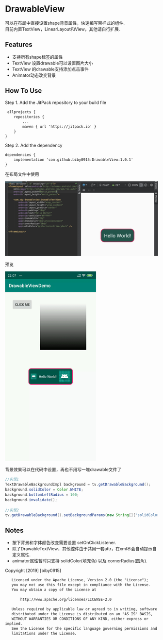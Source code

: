 # DrawableView
可以在布局中直接设置shape背景属性，快速编写带样式的组件.  
目前内置TextView，LinearLayout和View，其他请自行扩展.

## Features

* 支持所有shape标签的属性
* TextView 设置drawable可以设置图片大小
* TextView 的drawable支持添加点击事件
* Animator动态改变背景

## How To Use  

Step 1. Add the JitPack repository to your build file

```
 allprojects {
	repositories {
		...
		maven { url 'https://jitpack.io' }
	}
}
```

Step 2. Add the dependency
```
dependencies {
	implementation 'com.github.biby0915:DrawableView:1.0.1'
}
```

在布局文件中使用

![xml](https://github.com/biby0915/DrawableView/blob/master/preview/20190611113318.jpg)

预览

<img src ="https://github.com/biby0915/DrawableView/blob/master/preview/ftvya-pct04.gif" width="300">

背景效果可以在代码中设置，再也不用写一堆drawable文件了

```Java
//实现1
TextDrawableBackgroundImpl background = tv.getDrawableBackground();
background.solidColor = Color.WHITE;
background.bottomLeftRadius = 100;
background.invalidate();
	
//实现2	
tv.getDrawableBackground().setBackgroundParams(new String[]{"solidColor", "cornerRadius"}, new Object[]{Color.BLACK, 10});
```

## Notes

* 按下背景和字体颜色改变需要设置 setOnClickListener.
* 除了DrawableTextView，其他控件由于共用一套attr，在xml不会自动提示自定义属性.
* animator属性暂时只支持 solidColor(填充色) 以及 cornerRadius(圆角).

Copyright [2019] [biby0915]
```
   Licensed under the Apache License, Version 2.0 (the "License");
   you may not use this file except in compliance with the License.
   You may obtain a copy of the License at

       http://www.apache.org/licenses/LICENSE-2.0

   Unless required by applicable law or agreed to in writing, software
   distributed under the License is distributed on an "AS IS" BASIS,
   WITHOUT WARRANTIES OR CONDITIONS OF ANY KIND, either express or implied.
   See the License for the specific language governing permissions and
   limitations under the License.
```
